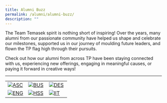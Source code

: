 ```yaml
---
title: Alumni Buzz
permalink: /alumni/alumni-buzz/
description: ""
---
```

The Team Temasek spirit is nothing short of inspiring! Over the years, many alumni from our passionate community have helped us shape and celebrate our milestones, supported us in our journey of moulding future leaders, and flown the TP flag high through their pursuits.

Check out how our alumni from across TP have been staying connected with us, experiencing new offerings, engaging in meaningful causes, or paying it forward in creative ways!

---
<div>
    <table>
        <tr>
            <td style="width:33%; vertical-align:bottom; border:none">
                <a href="/alumni/school_of_applied_science/">
                    <image src="/images/Buttons/ASC-01.png" style="display:block;margin-left:auto;margin-right:auto;" alt="ASC">
                    </image>
                </a>
            </td>
            <td style="width:33%; vertical-align:bottom; border:none">
                <a href="/alumni/school_of_business/">
                    <image src="/images/Buttons/BUS-01.png" style="display:block;margin-left:auto;margin-right:auto;" alt="BUS">
                    </image>
                </a>
            </td>
        <td style="width:33%; vertical-align:bottom; border:none">
                <a href="/alumni/school_of_design/">
                    <image src="/images/Buttons/DES-01.png" style="display:block;margin-left:auto;margin-right:auto;" alt="DES">
                    </image>
                </a>
            </td>
        </tr>
        <tr>
            <td style="width:33%; vertical-align:bottom; border:none">
                <a href="/alumni/school_of_engineering/">
                    <image src="/images/Buttons/ENG-01.png" style="display:block;margin-left:auto;margin-right:auto;" alt="ENG">
                    </image>
                </a>
            </td>
            <td style="width:33%; vertical-align:bottom; border:none">
                <a href="/alumni/school_of_humanities_ss/">
                    <image src="/images/Buttons/HSS-01.png" style="display:block;margin-left:auto;margin-right:auto;" alt="HSS">
                    </image>
                </a>
            </td>
        <td style="width:33%; vertical-align:bottom; border:none">
                <a href="/alumni/school_of_informatics/">
                    <image src="/images/Buttons/IIT-01.png" style="display:block;margin-left:auto;margin-right:auto;" alt="IIT">
                    </image>
                </a>
            </td>
        </tr>
    </table>
</div>